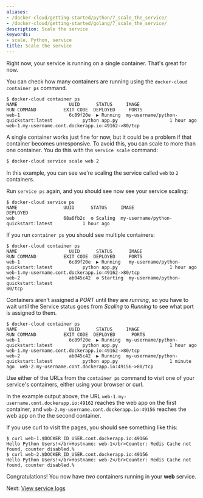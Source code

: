 ```yaml
---
aliases:
- /docker-cloud/getting-started/python/7_scale_the_service/
- /docker-cloud/getting-started/golang/7_scale_the_service/
description: Scale the service
keywords:
- scale, Python, service
title: Scale the service
---
```


Right now, your service is running on a single container. That's great for now.

You can check how many containers are running using the `docker-cloud container ps` command.

```
$ docker-cloud container ps
NAME                   UUID      STATUS     IMAGE                                          RUN COMMAND          EXIT CODE  DEPLOYED     PORTS
web-1                  6c89f20e  ▶ Running  my-username/python-quickstart:latest           python app.py                   1 hour ago   web-1.my-username.cont.dockerapp.io:49162->80/tcp
```

A single container works just fine for now, but it could be a problem if that container becomes unresponsive. To avoid this, you can scale to more than one container. You do this with the `service scale` command:

```bash
$ docker-cloud service scale web 2
```

In this example, you can see we're scaling the service called `web` to `2` containers.

Run `service ps` again, and you should see now see your service scaling:

```
$ docker-cloud service ps
NAME                 UUID      STATUS     IMAGE                                          DEPLOYED
web                  68a6fb2c  ⚙ Scaling  my-username/python-quickstart:latest           1 hour ago
```

If you run `container ps` you should see multiple containers:

```
$ docker-cloud container ps
NAME                   UUID      STATUS      IMAGE                                          RUN COMMAND          EXIT CODE  DEPLOYED     PORTS
web-1                  6c89f20e  ▶ Running   my-username/python-quickstart:latest           python app.py                   1 hour ago   web-1.my-username.cont.dockerapp.io:49162->80/tcp
web-2                  ab045c42  ⚙ Starting  my-username/python-quickstart:latest                                                        80/tcp
```

Containers aren't assigned a *PORT* until they are *running*, so you have to wait until the Service status goes from *Scaling* to *Running* to see what port is assigned to them.

```
$ docker-cloud container ps
NAME                   UUID      STATUS     IMAGE                                          RUN COMMAND          EXIT CODE  DEPLOYED      PORTS
web-1                  6c89f20e  ▶ Running  my-username/python-quickstart:latest           python app.py                   1 hour ago    web-1.my-username.cont.dockerapp.io:49162->80/tcp
web-2                  ab045c42  ▶ Running  my-username/python-quickstart:latest           python app.py                   1 minute ago  web-2.my-username.cont.dockerapp.io:49156->80/tcp
```

Use either of the URLs from the `container ps` command to visit one of your service's containers, either using your browser or curl.

In the example output above, the URL `web-1.my-username.cont.dockerapp.io:49162` reaches the web app on the first container, and `web-2.my-username.cont.dockerapp.io:49156` reaches the web app on the the second container.

If you use curl to visit the pages, you should see something like this:

```
$ curl web-1.$DOCKER_ID_USER.cont.dockerapp.io:49166
Hello Python Users!</br>Hostname: web-1</br>Counter: Redis Cache not found, counter disabled.%
$ curl web-2.$DOCKER_ID_USER.cont.dockerapp.io:49156
Hello Python Users!</br>Hostname: web-2</br>Counter: Redis Cache not found, counter disabled.%
```

Congratulations! You now have *two* containers running in your **web** service.

Next: [View service logs](8_view_logs.md)
